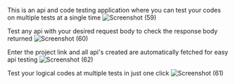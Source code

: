 This is an api and code testing application where you can test your codes on multiple tests at a single time
![Screenshot (59)](https://github.com/formidablechief27/API-Code-Probe/assets/122151503/783da82e-9c2b-4f09-bc48-db6a9f4998e0)

Test any api with your desired request body to check the response body returned
![Screenshot (60)](https://github.com/formidablechief27/API-Code-Probe/assets/122151503/d51becf2-750f-435c-9987-61612c77b977)

Enter the project link and all api's created are automatically fetched for easy api testing
![Screenshot (62)](https://github.com/formidablechief27/API-Code-Probe/assets/122151503/005ce0cb-ab13-4bd0-87d8-9025d26e222e)

Test your logical codes at multiple tests in just one click
![Screenshot (61)](https://github.com/formidablechief27/API-Code-Probe/assets/122151503/b670e441-0dce-4f80-aeef-fc5b22fae218)

